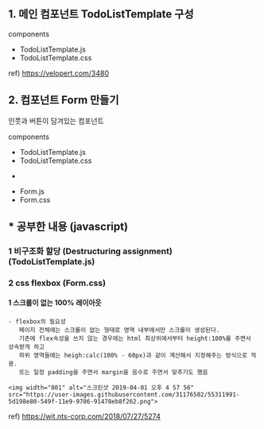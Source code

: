  ## 1. 메인 컴포넌트 TodoListTemplate 구성
 components
 - TodoListTemplate.js
 - TodoListTemplate.css
  
 ref) https://velopert.com/3480
 
 ## 2. 컴포넌트 Form 만들기
 인풋과 버튼이 담겨있는 컴포넌트
 
 components
  - TodoListTemplate.js
  - TodoListTemplate.css
  
  +
  
  - Form.js
  - Form.css
  
 
 
 ## * 공부한 내용 (javascript)
 ### 1 비구조화 할당 (Destructuring assignment) (TodoListTemplate.js)
 ### 2 css flexbox (Form.css)
   #### 1 스크롤이 없는 100% 레이아웃
    - flexbox의 필요성
       페이지 전체에는 스크롤이 없는 형태로 영역 내부에서만 스크롤이 생성된다.
       기존에 flex속성을 쓰지 않는 경우에는 html 최상위에서부터 height:100%를 주면서 상속받게 하고
       하위 영역들에는 heigh:calc(100% - 60px)과 같이 계산해서 지정해주는 방식으로 적용.
       또는 일정 padding을 주면서 margin을 음수로 주면서 맞추기도 했음
       
    <img width="801" alt="스크린샷 2019-04-01 오후 4 57 56" src="https://user-images.githubusercontent.com/31176502/55311991-  5d198e80-549f-11e9-9706-91478eb8f262.png">

    
   ref) https://wit.nts-corp.com/2018/07/27/5274
